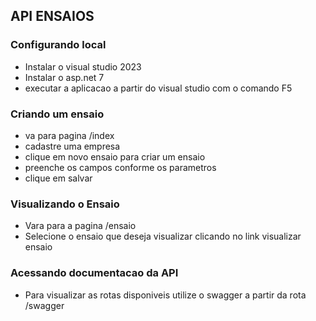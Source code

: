 ## API ENSAIOS

### Configurando local
- Instalar o visual studio 2023
- Instalar o asp.net 7
- executar a aplicacao a partir do visual studio com o comando F5

### Criando um ensaio
- va para pagina /index
- cadastre uma empresa
- clique em novo ensaio para criar um ensaio
- preenche os campos conforme os parametros
- clique em salvar

### Visualizando o Ensaio
- Vara para a pagina /ensaio
- Selecione o ensaio que deseja visualizar clicando no link visualizar ensaio

### Acessando documentacao da API
- Para visualizar as rotas disponiveis utilize o swagger a partir da rota /swagger